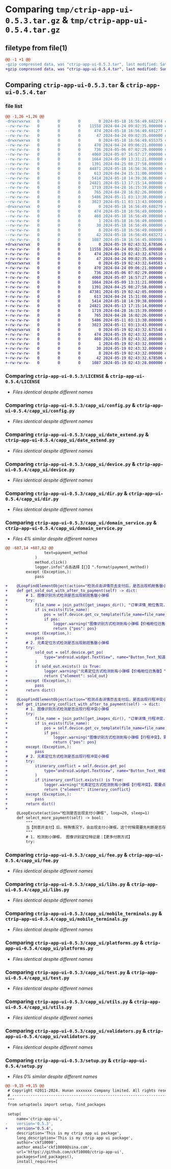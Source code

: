 # Comparing `tmp/ctrip-app-ui-0.5.3.tar.gz` & `tmp/ctrip-app-ui-0.5.4.tar.gz`

## filetype from file(1)

```diff
@@ -1 +1 @@
-gzip compressed data, was "ctrip-app-ui-0.5.3.tar", last modified: Sat May 18 16:56:49 2024, max compression
+gzip compressed data, was "ctrip-app-ui-0.5.4.tar", last modified: Sun May 19 02:43:32 2024, max compression
```

## Comparing `ctrip-app-ui-0.5.3.tar` & `ctrip-app-ui-0.5.4.tar`

### file list

```diff
@@ -1,26 +1,26 @@
-drwxrwxrwx   0        0        0        0 2024-05-18 16:56:49.682274 ctrip-app-ui-0.5.3/
--rw-rw-rw-   0        0        0    11558 2024-04-24 09:02:35.000000 ctrip-app-ui-0.5.3/LICENSE
--rw-rw-rw-   0        0        0      474 2024-05-18 16:56:49.681277 ctrip-app-ui-0.5.3/PKG-INFO
--rw-rw-rw-   0        0        0       47 2024-04-24 09:02:35.000000 ctrip-app-ui-0.5.3/README.md
-drwxrwxrwx   0        0        0        0 2024-05-18 16:56:49.655375 ctrip-app-ui-0.5.3/capp_ui/
--rw-rw-rw-   0        0        0      470 2024-04-24 09:06:21.000000 ctrip-app-ui-0.5.3/capp_ui/__init__.py
--rw-rw-rw-   0        0        0      736 2024-05-06 07:02:29.000000 ctrip-app-ui-0.5.3/capp_ui/config.py
--rw-rw-rw-   0        0        0     4060 2024-05-07 16:57:27.000000 ctrip-app-ui-0.5.3/capp_ui/date_extend.py
--rw-rw-rw-   0        0        0     1664 2024-05-09 13:31:21.000000 ctrip-app-ui-0.5.3/capp_ui/device.py
--rw-rw-rw-   0        0        0     1391 2024-04-25 08:27:58.000000 ctrip-app-ui-0.5.3/capp_ui/dir.py
--rw-rw-rw-   0        0        0    44871 2024-05-18 16:56:36.000000 ctrip-app-ui-0.5.3/capp_ui/domain_service.py
--rw-rw-rw-   0        0        0      613 2024-04-24 15:31:00.000000 ctrip-app-ui-0.5.3/capp_ui/fee.py
--rw-rw-rw-   0        0        0     5414 2024-05-18 14:39:38.000000 ctrip-app-ui-0.5.3/capp_ui/libs.py
--rw-rw-rw-   0        0        0    24821 2024-05-13 17:15:14.000000 ctrip-app-ui-0.5.3/capp_ui/mobile_terminals.py
--rw-rw-rw-   0        0        0     1719 2024-04-28 16:15:39.000000 ctrip-app-ui-0.5.3/capp_ui/platforms.py
--rw-rw-rw-   0        0        0      765 2024-04-28 16:02:26.000000 ctrip-app-ui-0.5.3/capp_ui/test.py
--rw-rw-rw-   0        0        0     5486 2024-05-11 03:13:30.000000 ctrip-app-ui-0.5.3/capp_ui/utils.py
--rw-rw-rw-   0        0        0     3023 2024-05-11 03:13:43.000000 ctrip-app-ui-0.5.3/capp_ui/validators.py
-drwxrwxrwx   0        0        0        0 2024-05-18 16:56:49.680279 ctrip-app-ui-0.5.3/ctrip_app_ui.egg-info/
--rw-rw-rw-   0        0        0      474 2024-05-18 16:56:49.000000 ctrip-app-ui-0.5.3/ctrip_app_ui.egg-info/PKG-INFO
--rw-rw-rw-   0        0        0      460 2024-05-18 16:56:49.000000 ctrip-app-ui-0.5.3/ctrip_app_ui.egg-info/SOURCES.txt
--rw-rw-rw-   0        0        0        1 2024-05-18 16:56:49.000000 ctrip-app-ui-0.5.3/ctrip_app_ui.egg-info/dependency_links.txt
--rw-rw-rw-   0        0        0       30 2024-05-18 16:56:49.000000 ctrip-app-ui-0.5.3/ctrip_app_ui.egg-info/requires.txt
--rw-rw-rw-   0        0        0        8 2024-05-18 16:56:49.000000 ctrip-app-ui-0.5.3/ctrip_app_ui.egg-info/top_level.txt
--rw-rw-rw-   0        0        0       42 2024-05-18 16:56:49.683272 ctrip-app-ui-0.5.3/setup.cfg
--rw-rw-rw-   0        0        0     1087 2024-05-18 16:56:45.000000 ctrip-app-ui-0.5.3/setup.py
+drwxrwxrwx   0        0        0        0 2024-05-19 02:43:32.678506 ctrip-app-ui-0.5.4/
+-rw-rw-rw-   0        0        0    11558 2024-04-24 09:02:35.000000 ctrip-app-ui-0.5.4/LICENSE
+-rw-rw-rw-   0        0        0      474 2024-05-19 02:43:32.676510 ctrip-app-ui-0.5.4/PKG-INFO
+-rw-rw-rw-   0        0        0       47 2024-04-24 09:02:35.000000 ctrip-app-ui-0.5.4/README.md
+drwxrwxrwx   0        0        0        0 2024-05-19 02:43:32.649583 ctrip-app-ui-0.5.4/capp_ui/
+-rw-rw-rw-   0        0        0      470 2024-04-24 09:06:21.000000 ctrip-app-ui-0.5.4/capp_ui/__init__.py
+-rw-rw-rw-   0        0        0      736 2024-05-06 07:02:29.000000 ctrip-app-ui-0.5.4/capp_ui/config.py
+-rw-rw-rw-   0        0        0     4060 2024-05-07 16:57:27.000000 ctrip-app-ui-0.5.4/capp_ui/date_extend.py
+-rw-rw-rw-   0        0        0     1664 2024-05-09 13:31:21.000000 ctrip-app-ui-0.5.4/capp_ui/device.py
+-rw-rw-rw-   0        0        0     1391 2024-04-25 08:27:58.000000 ctrip-app-ui-0.5.4/capp_ui/dir.py
+-rw-rw-rw-   0        0        0    47381 2024-05-19 02:42:05.000000 ctrip-app-ui-0.5.4/capp_ui/domain_service.py
+-rw-rw-rw-   0        0        0      613 2024-04-24 15:31:00.000000 ctrip-app-ui-0.5.4/capp_ui/fee.py
+-rw-rw-rw-   0        0        0     5414 2024-05-18 14:39:38.000000 ctrip-app-ui-0.5.4/capp_ui/libs.py
+-rw-rw-rw-   0        0        0    24821 2024-05-13 17:15:14.000000 ctrip-app-ui-0.5.4/capp_ui/mobile_terminals.py
+-rw-rw-rw-   0        0        0     1719 2024-04-28 16:15:39.000000 ctrip-app-ui-0.5.4/capp_ui/platforms.py
+-rw-rw-rw-   0        0        0      765 2024-04-28 16:02:26.000000 ctrip-app-ui-0.5.4/capp_ui/test.py
+-rw-rw-rw-   0        0        0     5486 2024-05-11 03:13:30.000000 ctrip-app-ui-0.5.4/capp_ui/utils.py
+-rw-rw-rw-   0        0        0     3023 2024-05-11 03:13:43.000000 ctrip-app-ui-0.5.4/capp_ui/validators.py
+drwxrwxrwx   0        0        0        0 2024-05-19 02:43:32.675548 ctrip-app-ui-0.5.4/ctrip_app_ui.egg-info/
+-rw-rw-rw-   0        0        0      474 2024-05-19 02:43:32.000000 ctrip-app-ui-0.5.4/ctrip_app_ui.egg-info/PKG-INFO
+-rw-rw-rw-   0        0        0      460 2024-05-19 02:43:32.000000 ctrip-app-ui-0.5.4/ctrip_app_ui.egg-info/SOURCES.txt
+-rw-rw-rw-   0        0        0        1 2024-05-19 02:43:32.000000 ctrip-app-ui-0.5.4/ctrip_app_ui.egg-info/dependency_links.txt
+-rw-rw-rw-   0        0        0       30 2024-05-19 02:43:32.000000 ctrip-app-ui-0.5.4/ctrip_app_ui.egg-info/requires.txt
+-rw-rw-rw-   0        0        0        8 2024-05-19 02:43:32.000000 ctrip-app-ui-0.5.4/ctrip_app_ui.egg-info/top_level.txt
+-rw-rw-rw-   0        0        0       42 2024-05-19 02:43:32.678506 ctrip-app-ui-0.5.4/setup.cfg
+-rw-rw-rw-   0        0        0     1087 2024-05-19 02:43:28.000000 ctrip-app-ui-0.5.4/setup.py
```

### Comparing `ctrip-app-ui-0.5.3/LICENSE` & `ctrip-app-ui-0.5.4/LICENSE`

 * *Files identical despite different names*

### Comparing `ctrip-app-ui-0.5.3/capp_ui/config.py` & `ctrip-app-ui-0.5.4/capp_ui/config.py`

 * *Files identical despite different names*

### Comparing `ctrip-app-ui-0.5.3/capp_ui/date_extend.py` & `ctrip-app-ui-0.5.4/capp_ui/date_extend.py`

 * *Files identical despite different names*

### Comparing `ctrip-app-ui-0.5.3/capp_ui/device.py` & `ctrip-app-ui-0.5.4/capp_ui/device.py`

 * *Files identical despite different names*

### Comparing `ctrip-app-ui-0.5.3/capp_ui/dir.py` & `ctrip-app-ui-0.5.4/capp_ui/dir.py`

 * *Files identical despite different names*

### Comparing `ctrip-app-ui-0.5.3/capp_ui/domain_service.py` & `ctrip-app-ui-0.5.4/capp_ui/domain_service.py`

 * *Files 4% similar despite different names*

```diff
@@ -687,14 +687,62 @@
                 text=payment_method
             )
             method.click()
             logger.info("点击选择【{}】".format(payment_method))
         except (Exception,):
             pass
 
+    @LoopFindElementObject(action="检测点击详情页去支付后，是否出现机舱售罄小弹框", loop=1, sleep=1)
+    def get_sold_out_with_after_to_payment(self) -> dict:
+        # 1. 图像识别方式检测是否出现航班售罄小弹框
+        try:
+            file_name = join_path([get_images_dir(), "订单详情_舱位售完.png"])
+            if is_exists(file_name):
+                pos = self.device.get_cv_template(file_name=file_name, threshold=0.9)
+                if pos:
+                    logger.warning("图像识别方式检测到有小弹框【价格舱位已售罄】")
+                    return {"pos": pos}
+        except (Exception,):
+            pass
+        # 2. 元素定位方式检测是否出现航班售罄小弹框
+        try:
+            sold_out = self.device.get_po(
+                type="android.widget.TextView", name="Button_Text_知道了", text="知道了"
+            )
+            if sold_out.exists() is True:
+                logger.warning("元素定位方式检测到有小弹框【价格舱位已售罄】")
+                return {"element": sold_out}
+        except (Exception,):
+            pass
+        return dict()
+
+    @LoopFindElementObject(action="检测点击详情页去支付后，是否出现行程冲突小弹框", loop=1, sleep=1)
+    def get_itinerary_conflict_with_after_to_payment(self) -> dict:
+        # 1. 图像识别方式检测是否出现行程冲突小弹框
+        try:
+            file_name = join_path([get_images_dir(), "订单详情_行程冲突.png"])
+            if is_exists(file_name):
+                pos = self.device.get_cv_template(file_name=file_name, threshold=0.9)
+                if pos:
+                    logger.warning("图像识别方式检测到有小弹框【行程冲突】，需要点击【继续支付】")
+                    return {"pos": pos}
+        except (Exception,):
+            pass
+        # 2. 元素定位方式检测是否出现行程冲突小弹框
+        try:
+            itinerary_conflict = self.device.get_po(
+                type="android.widget.TextView", name="Button_Text_继续支付", text="继续支付"
+            )
+            if itinerary_conflict.exists() is True:
+                logger.warning("元素定位方式检测到有小弹框【行程冲突】，需要点击【继续支付】")
+                return {"element": itinerary_conflict}
+        except (Exception,):
+            pass
+        return dict()
+
     @LoopExcute(action="检测是否出现支付小弹框", loop=20, sleep=1)
     def select_more_payment(self) -> bool:
         """
         当【同意并支付】后，特殊情况下，会出现支付小弹框，这个时候需要先判断是否存在小框，如果存在，则切换到通用支付选择界面
         """
         # 1. 检测到小弹框， 图像识别定位特征是：【更多付款方式】
         try:
```

### Comparing `ctrip-app-ui-0.5.3/capp_ui/fee.py` & `ctrip-app-ui-0.5.4/capp_ui/fee.py`

 * *Files identical despite different names*

### Comparing `ctrip-app-ui-0.5.3/capp_ui/libs.py` & `ctrip-app-ui-0.5.4/capp_ui/libs.py`

 * *Files identical despite different names*

### Comparing `ctrip-app-ui-0.5.3/capp_ui/mobile_terminals.py` & `ctrip-app-ui-0.5.4/capp_ui/mobile_terminals.py`

 * *Files identical despite different names*

### Comparing `ctrip-app-ui-0.5.3/capp_ui/platforms.py` & `ctrip-app-ui-0.5.4/capp_ui/platforms.py`

 * *Files identical despite different names*

### Comparing `ctrip-app-ui-0.5.3/capp_ui/test.py` & `ctrip-app-ui-0.5.4/capp_ui/test.py`

 * *Files identical despite different names*

### Comparing `ctrip-app-ui-0.5.3/capp_ui/utils.py` & `ctrip-app-ui-0.5.4/capp_ui/utils.py`

 * *Files identical despite different names*

### Comparing `ctrip-app-ui-0.5.3/capp_ui/validators.py` & `ctrip-app-ui-0.5.4/capp_ui/validators.py`

 * *Files identical despite different names*

### Comparing `ctrip-app-ui-0.5.3/setup.py` & `ctrip-app-ui-0.5.4/setup.py`

 * *Files 0% similar despite different names*

```diff
@@ -9,15 +9,15 @@
 # Copyright ©2011-2024. Hunan xxxxxxx Company limited. All rights reserved.
 # ---------------------------------------------------------------------------------------------------------
 """
 from setuptools import setup, find_packages
 
 setup(
     name='ctrip-app-ui',
-    version='0.5.3',
+    version='0.5.4',
     description='This is my ctrip app ui package',
     long_description='This is my ctrip app ui package',
     author='ckf10000',
     author_email='ckf10000@sina.com',
     url='https://github.com/ckf10000/ctrip-app-ui',
     packages=find_packages(),
     install_requires=[
```

